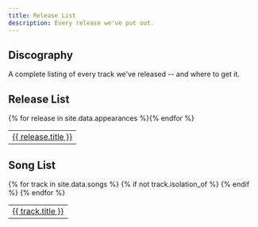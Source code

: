 ```yaml
---
title: Release List
description: Every release we've put out.
---
```


## Discography

A complete listing of every track we've released -- and where to get it.

## Release List

<table>
{% for release in site.data.appearances %}<tr><td><a href="/discography/{{ release.id }}">{{ release.title }}</a></td></tr>{% endfor %}
</table>

## Song List

<table>
{% for track in site.data.songs %}
  {% if not track.isolation_of %}
    <tr><td><a href="/discography/{{ track.id }}">{{ track.title }}</a></td></tr>
  {% endif %}
{% endfor %}
</table>
